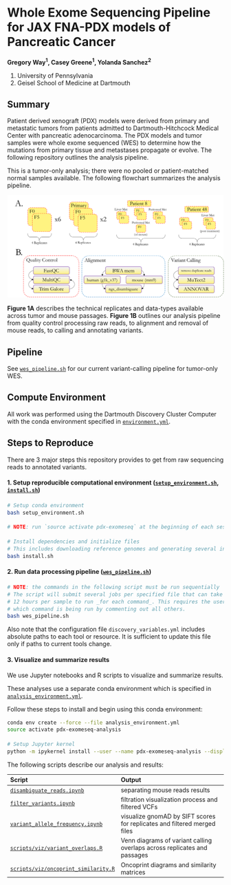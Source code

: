 # Whole Exome Sequencing Pipeline for JAX FNA-PDX models of Pancreatic Cancer

**Gregory Way<sup>1</sup>, Casey Greene<sup>1</sup>, Yolanda Sanchez<sup>2</sup>**

1. University of Pennsylvania
2. Geisel School of Medicine at Dartmouth

## Summary

Patient derived xenograft (PDX) models were derived from primary and metastatic
tumors from patients admitted to Dartmouth-Hitchcock Medical Center with 
pancreatic adenocarcinoma. The PDX models and tumor samples were whole exome
sequenced (WES) to determine how the mutations from primary tissue and metastases 
propagate or evolve. The following repository outlines the analysis pipeline.

This is a tumor-only analysis; there were no pooled or patient-matched normal
samples available. The following flowchart summarizes the analysis pipeline.

![pdx wes flowchart](figures/pdx_wes_flowchart.png?raw=true)

**Figure 1A** describes the technical replicates and data-types available across
tumor and mouse passages. **Figure 1B** outlines our analysis pipeline from quality
control processing raw reads, to alignment and removal of mouse reads, to
calling and annotating variants.

## Pipeline

See [`wes_pipeline.sh`](https://github.com/greenelab/pdx_exomeseq/blob/master/wes_pipeline.sh)
for our current variant-calling pipeline for tumor-only WES.

## Compute Environment

All work was performed using the Dartmouth Discovery Cluster Computer with the conda
environment specified in
[`environment.yml`](https://github.com/greenelab/pdx_exomeseq/blob/master/environment.yml).

## Steps to Reproduce

There are 3 major steps this repository provides to get from raw sequencing reads to
annotated variants.

#### 1. Setup reproducible computational environment ([`setup_environment.sh`](https://github.com/greenelab/pdx_exomeseq/blob/master/setup_environment.sh), [`install.sh`](https://github.com/greenelab/pdx_exomeseq/blob/master/install.sh))

```bash
# Setup conda environment
bash setup_environment.sh

# NOTE: run `source activate pdx-exomeseq` at the beginning of each session

# Install dependencies and initialize files
# This includes downloading reference genomes and generating several index files
bash install.sh
```

#### 2. Run data processing pipeline ([`wes_pipeline.sh`](https://github.com/greenelab/pdx_exomeseq/blob/master/wes_pipeline.sh))

```bash
# NOTE: the commands in the following script must be run sequentially
# The script will submit several jobs per specified file that can take upwards of
# 12 hours per sample to run _for each command_. This requires the user to specify
# which command is being run by commenting out all others.
bash wes_pipeline.sh
```

Also note that the configuration file `discovery_variables.yml` includes absolute
paths to each tool or resource. It is sufficient to update this file only if paths
to current tools change.

#### 3. Visualize and summarize results

We use Jupyter notebooks and R scripts to visualize and summarize results.

These analyses use a separate conda environment which is specified in
[`analysis_environment.yml`](https://github.com/greenelab/pdx_exomeseq/blob/master/analysis_environment.yml).

Follow these steps to install and begin using this conda environment:

```bash
conda env create --force --file analysis_environment.yml
source activate pdx-exomeseq-analysis

# Setup Jupyter kernel
python -m ipykernel install --user --name pdx-exomeseq-analysis --display-name pdx-analysis
```

The following scripts describe our analysis and results:

| Script | Output |
| :----- | :----- |
| [`disambiguate_reads.ipynb`](https://github.com/greenelab/pdx_exomeseq/blob/master/disambiguate_reads.ipynb) | separating mouse reads results |
| [`filter_variants.ipynb`](https://github.com/greenelab/pdx_exomeseq/blob/master/filter_variants.ipynb) | filtration visualization process and filtered VCFs |
| [`variant_allele_frequency.ipynb`](https://github.com/greenelab/pdx_exomeseq/blob/master/variant_allele_frequency.ipynb) | visualize gnomAD by SIFT scores for replicates and filtered merged files |
| [`scripts/viz/variant_overlaps.R`](https://github.com/greenelab/pdx_exomeseq/blob/master/scripts/viz/variant_overlaps.R) | Venn diagrams of variant calling overlaps across replicates and passages |
| [`scripts/viz/oncoprint_similarity.R`](https://github.com/greenelab/pdx_exomeseq/blob/master/scripts/viz/oncoprint_similarity.R) | Oncoprint diagrams and similarity matrices |

